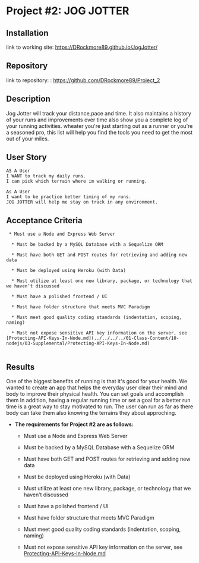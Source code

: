 # Project #2: JOG JOTTER

## Installation
link to working site:
 https://DRockmore89.github.io/JogJotter/
## Repository 
link to repository:
: https://github.com/DRockmore89/Project_2
## Description
Jog Jotter will track your distance,pace and time. It also maintains a history of your runs and improvements over time also show you a complete log of your running activities.
wheater you're just starting out as a runner or you're a seasoned pro, this list will help you find the tools you need to get the most out of your miles.

## User Story

```
AS A User
I WANT to track my daily runs.
I can pick which terrain where im walking or running.

As A User
I want to be practice better timing of my runs. 
JOG JOTTER will help me stay on track in any environment.
```

## Acceptance Criteria

```
 * Must use a Node and Express Web Server

  * Must be backed by a MySQL Database with a Sequelize ORM  

  * Must have both GET and POST routes for retrieving and adding new data

  * Must be deployed using Heroku (with Data)

  * Must utilize at least one new library, package, or technology that we haven’t discussed

  * Must have a polished frontend / UI 

  * Must have folder structure that meets MVC Paradigm

  * Must meet good quality coding standards (indentation, scoping, naming)

  * Must not expose sensitive API key information on the server, see [Protecting-API-Keys-In-Node.md](../../../../01-Class-Content/10-nodejs/03-Supplemental/Protecting-API-Keys-In-Node.md)


```

## Results
One of the biggest benefits of running is that it's good for your health.
We wanted to create an app that helps the everyday user clear their mind and body to improve their physical health.
You can set goals and accomplish them In addition, having a regular running time or set a goal for a better run time is a great way to stay motivated to run.
The user can run as far as there body can take them also knowing the terrains they about approching.


* **The requirements for Project #2 are as follows:**

  * Must use a Node and Express Web Server

  * Must be backed by a MySQL Database with a Sequelize ORM  

  * Must have both GET and POST routes for retrieving and adding new data

  * Must be deployed using Heroku (with Data)

  * Must utilize at least one new library, package, or technology that we haven’t discussed

  * Must have a polished frontend / UI 

  * Must have folder structure that meets MVC Paradigm

  * Must meet good quality coding standards (indentation, scoping, naming)

  * Must not expose sensitive API key information on the server, see [Protecting-API-Keys-In-Node.md](../../../../01-Class-Content/10-nodejs/03-Supplemental/Protecting-API-Keys-In-Node.md)
